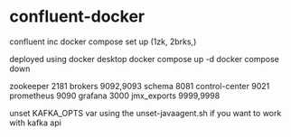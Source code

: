 # confluent-docker
confluent inc docker compose set up (1zk, 2brks,)

deployed using docker desktop
docker compose up -d
docker compose down

zookeeper 2181
brokers 9092,9093
schema 8081
control-center 9021
prometheus 9090
grafana 3000
jmx_exports 9999,9998

unset KAFKA_OPTS var using the unset-javaagent.sh if you want to work with kafka api
